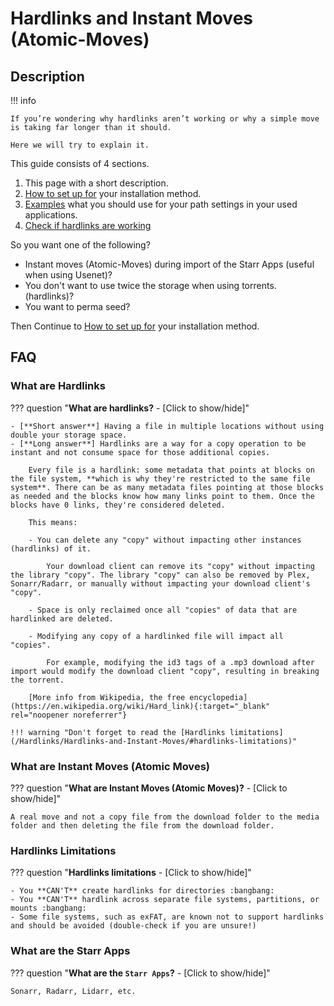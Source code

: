 # Hardlinks and Instant Moves (Atomic-Moves)

## Description

!!! info

    If you’re wondering why hardlinks aren’t working or why a simple move is taking far longer than it should.

    Here we will try to explain it.

This guide consists of 4 sections.

1. This page with a short description.
1. [How to set up for](/Hardlinks/How-to-setup-for/) your installation method.
1. [Examples](/Hardlinks/Examples/) what you should use for your path settings in your used applications.
1. [Check if hardlinks are working](/Hardlinks/Check-if-hardlinks-are-working/)

So you want one of the following?

- Instant moves (Atomic-Moves) during import of the Starr Apps (useful when using Usenet)?
- You don't want to use twice the storage when using torrents. (hardlinks)?
- You want to perma seed?

Then Continue to [How to set up for](/Hardlinks/How-to-setup-for/) your installation method.

## FAQ

### What are Hardlinks

??? question "**What are hardlinks?** - [Click to show/hide]"

    - [**Short answer**] Having a file in multiple locations without using double your storage space.
    - [**Long answer**] Hardlinks are a way for a copy operation to be instant and not consume space for those additional copies.

        Every file is a hardlink: some metadata that points at blocks on the file system, **which is why they're restricted to the same file system**. There can be as many metadata files pointing at those blocks as needed and the blocks know how many links point to them. Once the blocks have 0 links, they're considered deleted.

        This means:

        - You can delete any "copy" without impacting other instances (hardlinks) of it.

            Your download client can remove its "copy" without impacting the library "copy". The library "copy" can also be removed by Plex, Sonarr/Radarr, or manually without impacting your download client's "copy".

        - Space is only reclaimed once all "copies" of data that are hardlinked are deleted.

        - Modifying any copy of a hardlinked file will impact all "copies".

            For example, modifying the id3 tags of a .mp3 download after import would modify the download client "copy", resulting in breaking the torrent.

        [More info from Wikipedia, the free encyclopedia](https://en.wikipedia.org/wiki/Hard_link){:target="_blank" rel="noopener noreferrer"}

    !!! warning "Don't forget to read the [Hardlinks limitations](/Hardlinks/Hardlinks-and-Instant-Moves/#hardlinks-limitations)"

### What are Instant Moves (Atomic Moves)

??? question "**What are Instant Moves (Atomic Moves)?** - [Click to show/hide]"

    A real move and not a copy file from the download folder to the media folder and then deleting the file from the download folder.

### Hardlinks Limitations

??? question "**Hardlinks limitations** - [Click to show/hide]"

    - You **CAN'T** create hardlinks for directories :bangbang:
    - You **CAN'T** hardlink across separate file systems, partitions, or mounts :bangbang:
    - Some file systems, such as exFAT, are known not to support hardlinks and should be avoided (double-check if you are unsure!)

### What are the Starr Apps

??? question "**What are the `Starr Apps`?** - [Click to show/hide]"

    Sonarr, Radarr, Lidarr, etc.
